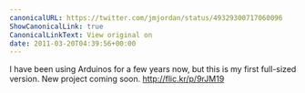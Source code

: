 ```yaml
---
canonicalURL: https://twitter.com/jmjordan/status/49329300717060096
ShowCanonicalLink: true
CanonicalLinkText: View original on
date: 2011-03-20T04:39:56+00:00
---
```

I have been using Arduinos for a few years now, but this is my first full-sized version. New project coming soon. http://flic.kr/p/9rJM19